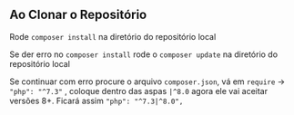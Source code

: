 ## Ao Clonar o Repositório

<bold> Rode `composer install` na diretório do repositório local </bold>

<bold> Se der erro no `composer install` rode o `composer update` na diretório do repositório local </bold>

<bold> Se continuar com erro procure o arquivo `composer.json`, vá em `require` -> `"php": "^7.3"` , coloque dentro das aspas `|^8.0` agora ele vai 
       aceitar versões 8+.
       Ficará assim `"php": "^7.3|^8.0",` </bold>

